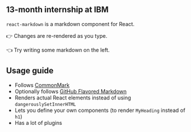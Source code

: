 ## 13-month internship at IBM

`react-markdown` is a markdown component for React.

👉 Changes are re-rendered as you type.

👈 Try writing some markdown on the left.

## Usage guide

* Follows [CommonMark](https://commonmark.org)
* Optionally follows [GitHub Flavored Markdown](https://github.github.com/gfm/)
* Renders actual React elements instead of using `dangerouslySetInnerHTML`
* Lets you define your own components (to render `MyHeading` instead of `h1`)
* Has a lot of plugins
